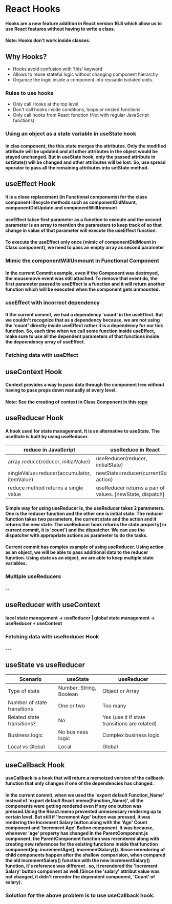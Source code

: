 # React Hooks

#### Hooks are a new feature addition in React version 16.8 which allow us to use React features without having to write a class.

#### Note: Hooks don't work inside classes.

## Why Hooks?

- Hooks avoid confusion with 'this' keyword
- Allows to reuse stateful logic without changing component hierarchy
- Organize the logic inside a component into reusable isolated units.

### Rules to use hooks

- Only call Hooks at the top level
- Don't call hooks inside conditions, loops or nested functions
- Only call hooks from React function (Not with regular JavaScript functions)

### Using an object as a state variable in useState hook

#### In clas component, the this.state merges the attributes. Only the modified attribute will be updated and all other attributes in the object would be stayed unchanged. But in useState hook, only the passed attribute in setState() will be changed and other attributes will be lost. So, use spread operator to pass all the remaining attributes into setState method.

## useEffect Hook

#### It is a close replacement (in Functional components) for the class component lifecycle methods such as componentDidMount, componentDidUpdate and componentWillUnmount

#### useEffect takse first parameter as a function to execute and the second parameter is an array to mention the parameters to keep track of so that change in value of that parameter will execute the useEffect function.

#### To execute the useEffect only once (mimic of componentDidMount in Class component), we need to pass an empty array as second parameter

### Mimic the componentWillUnmount in Functional Component

#### In the current Commit example, even if the Component was destroyed, the mousemove event was still attached. To remove that event do, the first parameter passed to useEffect is a function and it will return another function which will be executed when the component gets unmounted.

### useEffect with incorrect dependency

#### It the current commit, we had a dependency 'count' in the useEffect. But we couldn't recognize that as a dependency because, we are not using the 'count' directly inside useEffect rather it is a dependency for our tick function. So, each time when we call some function inside useEffect, make sure to use all the dependent parameters of that functions inside the depeendency array of useEffect.

### Fetching data with useEffect

## useContext Hook

#### Context provides a way to pass data through the component tree without having to pass props down manually at every level.

#### Note: See the creating of context in Class Component in this [repo](https://github.com/RAVIGANESHMBHAT/ReactJS-Learnings)

## useReducer Hook

#### A hook used for state management. It is an alternative to useState. The useState is built by using useReducer.

| reduce in JavaScript                        | useReduce in React                                        |
| ------------------------------------------- | --------------------------------------------------------- |
| array.reduce(reducer, initialValue)         | useReducer(reducer, initialState)                         |
| singleValue=reducer(accumulator, itemValue) | newState=reducer(currentState, action)                    |
| reduce method returns a single value        | useReducer returns a pair of values. [newState, dispatch] |

#### Simple way for using useReducer is, the useReducer takes 2 parameters. One is the reducer function and the other one is initial state. The reducer function takes two parameters, the current state and the action and it returns the new state. The useReducer hook returns the state property( in current commit, it is 'count') and the dispatcher. We can use the dispatcher with appropriate actions as parameter to do the tasks.

#### Current commit has complex example of using useReducer. Using action as an object, we will be able to pass additional data to the reducer function. Using state as an object, we are able to keep multiple state variables.

### Multiple useReducers

#### --

## useReducer with useContext

#### local state management -> useReducer | global state management -> useReducer + useContext

### Fetching data with useReducer Hook

#### ---

## useState vs useReducer

| Scenario                    | useState                | useReducer                                    |
| --------------------------- | ----------------------- | --------------------------------------------- |
| Type of state               | Number, String, Boolean | Object or Array                               |
| Number of state transitions | One or two              | Too many                                      |
| Related state transitions?  | No                      | Yes (use it if state transitions are related) |
| Business logic              | No business logic       | Complex business logic                        |
| Local vs Global             | Local                   | Global                                        |

## useCallback Hook

#### useCallback is a hook that will return a memoized version of the callback function that only changes if one of the dependencies has changed.

#### In the current commit, when we used the 'export default Function_Name' instead of 'export default React.memo(Function_Name)', all the components were getting rendered even if any one button was pressed.Using the React.memo prevented unnecessary rendering up to certain level. But still if 'Increment Age' button was pressed, it was rendering the Increment Salary button along with the 'Age' Count component and 'Increment Age' Button component. It was because, whenever 'age' property has changed in the ParentComponent.js component, the ParentComponent function was rerendered along with creating new references for the existing functions inside that function component(eg: incrementAge(), incrementSalary()). Since rerendering of child components happen after the shallow comparision, when compared the old incrementSalary() function with the new incrementSalary() function, it's reference was different . so, it rerendered the 'Increment Salary' button component as well.(Since the 'salary' attribut value was not changed, it didn't rerender the dependent component, 'Count' of salary).

### Solution for the above problem is to use useCallback hook.
